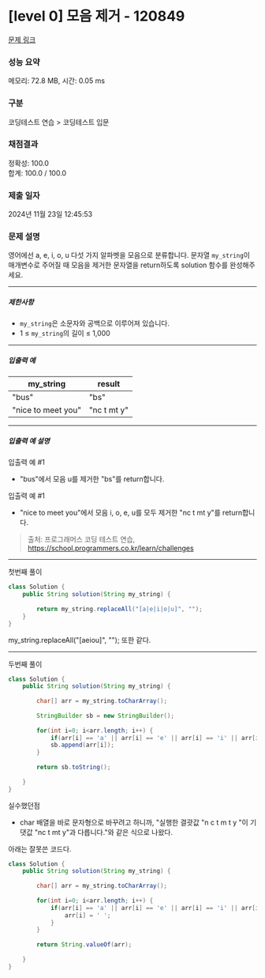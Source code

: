 # [level 0] 모음 제거 - 120849 

[문제 링크](https://school.programmers.co.kr/learn/courses/30/lessons/120849) 

### 성능 요약

메모리: 72.8 MB, 시간: 0.05 ms

### 구분

코딩테스트 연습 > 코딩테스트 입문

### 채점결과

정확성: 100.0<br/>합계: 100.0 / 100.0

### 제출 일자

2024년 11월 23일 12:45:53

### 문제 설명

<p>영어에선 a, e, i, o, u 다섯 가지 알파벳을 모음으로 분류합니다. 문자열 <code>my_string</code>이 매개변수로 주어질 때 모음을 제거한 문자열을 return하도록 solution 함수를 완성해주세요.</p>

<hr>

<h5>제한사항</h5>

<ul>
<li><code>my_string</code>은 소문자와 공백으로 이루어져 있습니다.</li>
<li>1 ≤ <code>my_string</code>의 길이 ≤ 1,000</li>
</ul>

<hr>

<h5>입출력 예</h5>
<table class="table">
        <thead><tr>
<th>my_string</th>
<th>result</th>
</tr>
</thead>
        <tbody><tr>
<td>"bus"</td>
<td>"bs"</td>
</tr>
<tr>
<td>"nice to meet you"</td>
<td>"nc t mt y"</td>
</tr>
</tbody>
      </table>
<hr>

<h5>입출력 예 설명</h5>

<p>입출력 예 #1</p>

<ul>
<li>"bus"에서 모음 u를 제거한 "bs"를 return합니다.</li>
</ul>

<p>입출력 예 #1</p>

<ul>
<li>"nice to meet you"에서 모음 i, o, e, u를 모두 제거한 "nc t mt y"를 return합니다.</li>
</ul>


> 출처: 프로그래머스 코딩 테스트 연습, https://school.programmers.co.kr/learn/challenges
>
---

첫번째 풀이

```java
class Solution {
    public String solution(String my_string) {
        
        return my_string.replaceAll("[a|e|i|o|u]", "");
    }
}
```
my_string.replaceAll("[aeiou]", ""); 또한 같다.

---

두번째 풀이

```java
class Solution {
    public String solution(String my_string) {
        
        char[] arr = my_string.toCharArray();
        
        StringBuilder sb = new StringBuilder();
        
        for(int i=0; i<arr.length; i++) {
            if(arr[i] == 'a' || arr[i] == 'e' || arr[i] == 'i' || arr[i] == 'o' || arr[i] == 'u') continue;
            sb.append(arr[i]);
        }
        
        return sb.toString();
        
    }
}
```

실수했던점

- char 배열을 바로 문자형으로 바꾸려고 하니까, "실행한 결괏값 "n c  t  m  t y  "이 기댓값 "nc t mt y"과 다릅니다."와 같은 식으로 나왔다.


아래는 잘못쓴 코드다.
```java
class Solution {
    public String solution(String my_string) {
        
        char[] arr = my_string.toCharArray();
        
        for(int i=0; i<arr.length; i++) {
            if(arr[i] == 'a' || arr[i] == 'e' || arr[i] == 'i' || arr[i] == 'o' || arr[i] == 'u') {
                arr[i] = ' ';
            }
        }
        
        return String.valueOf(arr);
        
    }
}
```
